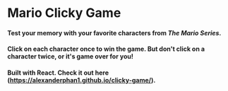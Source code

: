 # Mario Clicky Game

#### Test your memory with your favorite characters from *The Mario Series*.

#### Click on each character once to win the game. But don't click on a character twice, or it's game over for you!

#### Built with React. Check it out here (https://alexanderphan1.github.io/clicky-game/).

